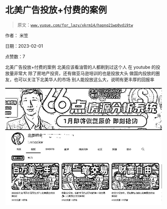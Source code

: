 # 北美广告投放+付费的案例

> 原文：[`www.yuque.com/for_lazy/xkrm14/hapnq21wp0vdi9tw`](https://www.yuque.com/for_lazy/xkrm14/hapnq21wp0vdi9tw)



作者： 米笠 

日期：2023-02-01 

点赞数：7 

北美广告投放+付费的案例 北美应该看油管的人都刷到过这个人 在 youtube 的投放量非常大 除了房地产投资，还有做亚马逊培训的也是投放大头 做国内投放的圈友，也可以关注下北美华人的市场 别人能投放这么大，说明有更丰厚的回报率 

![](img/c91aef7d94bd72817fdfbd58c7eec6fa.png)  

